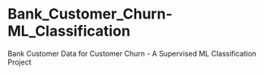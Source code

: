 # Bank_Customer_Churn-ML_Classification
Bank Customer Data for Customer Churn - A Supervised ML Classification Project
